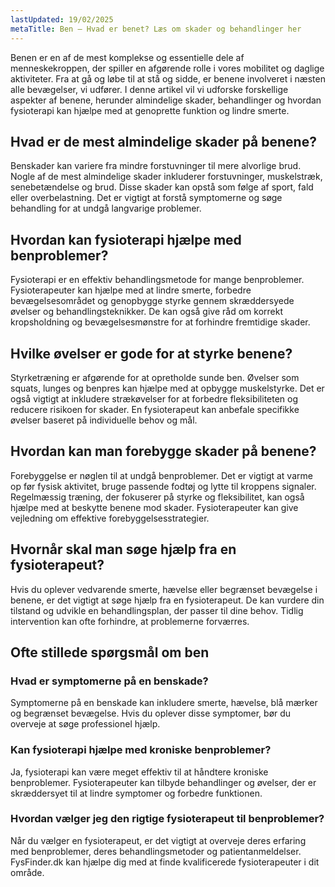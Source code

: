 ```yaml
---
lastUpdated: 19/02/2025
metaTitle: Ben – Hvad er benet? Læs om skader og behandlinger her
---
```


Benen er en af de mest komplekse og essentielle dele af menneskekroppen, der spiller en afgørende rolle i vores mobilitet og daglige aktiviteter. Fra at gå og løbe til at stå og sidde, er benene involveret i næsten alle bevægelser, vi udfører. I denne artikel vil vi udforske forskellige aspekter af benene, herunder almindelige skader, behandlinger og hvordan fysioterapi kan hjælpe med at genoprette funktion og lindre smerte.

## Hvad er de mest almindelige skader på benene?

Benskader kan variere fra mindre forstuvninger til mere alvorlige brud. Nogle af de mest almindelige skader inkluderer forstuvninger, muskelstræk, senebetændelse og brud. Disse skader kan opstå som følge af sport, fald eller overbelastning. Det er vigtigt at forstå symptomerne og søge behandling for at undgå langvarige problemer.

## Hvordan kan fysioterapi hjælpe med benproblemer?

Fysioterapi er en effektiv behandlingsmetode for mange benproblemer. Fysioterapeuter kan hjælpe med at lindre smerte, forbedre bevægelsesområdet og genopbygge styrke gennem skræddersyede øvelser og behandlingsteknikker. De kan også give råd om korrekt kropsholdning og bevægelsesmønstre for at forhindre fremtidige skader.

## Hvilke øvelser er gode for at styrke benene?

Styrketræning er afgørende for at opretholde sunde ben. Øvelser som squats, lunges og benpres kan hjælpe med at opbygge muskelstyrke. Det er også vigtigt at inkludere strækøvelser for at forbedre fleksibiliteten og reducere risikoen for skader. En fysioterapeut kan anbefale specifikke øvelser baseret på individuelle behov og mål.

## Hvordan kan man forebygge skader på benene?

Forebyggelse er nøglen til at undgå benproblemer. Det er vigtigt at varme op før fysisk aktivitet, bruge passende fodtøj og lytte til kroppens signaler. Regelmæssig træning, der fokuserer på styrke og fleksibilitet, kan også hjælpe med at beskytte benene mod skader. Fysioterapeuter kan give vejledning om effektive forebyggelsesstrategier.

## Hvornår skal man søge hjælp fra en fysioterapeut?

Hvis du oplever vedvarende smerte, hævelse eller begrænset bevægelse i benene, er det vigtigt at søge hjælp fra en fysioterapeut. De kan vurdere din tilstand og udvikle en behandlingsplan, der passer til dine behov. Tidlig intervention kan ofte forhindre, at problemerne forværres.

## Ofte stillede spørgsmål om ben

### Hvad er symptomerne på en benskade?

Symptomerne på en benskade kan inkludere smerte, hævelse, blå mærker og begrænset bevægelse. Hvis du oplever disse symptomer, bør du overveje at søge professionel hjælp.

### Kan fysioterapi hjælpe med kroniske benproblemer?

Ja, fysioterapi kan være meget effektiv til at håndtere kroniske benproblemer. Fysioterapeuter kan tilbyde behandlinger og øvelser, der er skræddersyet til at lindre symptomer og forbedre funktionen.

### Hvordan vælger jeg den rigtige fysioterapeut til benproblemer?

Når du vælger en fysioterapeut, er det vigtigt at overveje deres erfaring med benproblemer, deres behandlingsmetoder og patientanmeldelser. FysFinder.dk kan hjælpe dig med at finde kvalificerede fysioterapeuter i dit område.
